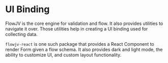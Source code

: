 # UI Binding

FlowJV is the core engine for validation and flow. It also provides utilities to navigate it over. Those utilities help in creating a UI binding used for collecting data.

`flowjv-react` is one such package that provides a React Component to render Form given a flow schema. It also provides dark and light mode, the ability to customize UI, and custom layout functionality.

